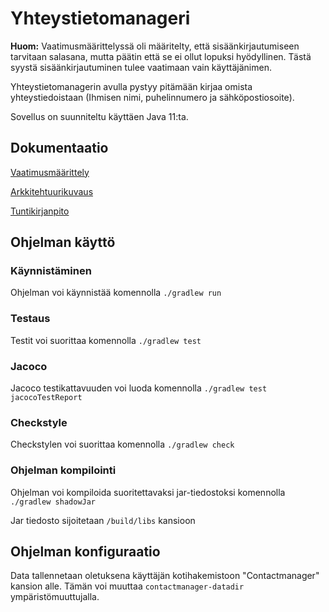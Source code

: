 # Yhteystietomanageri

**Huom:** Vaatimusmäärittelyssä oli määritelty, että sisäänkirjautumiseen tarvitaan salasana, mutta päätin että se ei ollut lopuksi hyödyllinen. Tästä syystä sisäänkirjautuminen tulee vaatimaan vain käyttäjänimen.

Yhteystietomanagerin avulla pystyy pitämään kirjaa omista yhteystiedoistaan (Ihmisen nimi, puhelinnumero ja sähköpostiosoite).

Sovellus on suunniteltu käyttäen Java 11:ta.



## Dokumentaatio

[Vaatimusmäärittely](https://github.com/JoonasC/ot-harjoitustyo/blob/master/dokumentaatio/Yhteystietomanageri%20-%20Vaatimusm%C3%A4%C3%A4rittely.md)

[Arkkitehtuurikuvaus](https://github.com/JoonasC/ot-harjoitustyo/blob/master/dokumentaatio/Arkkitehtuurikuvaus.md)

[Tuntikirjanpito](https://github.com/JoonasC/ot-harjoitustyo/blob/master/dokumentaatio/Tuntikirjanpito.md)



## Ohjelman käyttö

### Käynnistäminen

Ohjelman voi käynnistää komennolla `./gradlew run`



### Testaus

Testit voi suorittaa komennolla `./gradlew test`



### Jacoco

Jacoco testikattavuuden voi luoda komennolla `./gradlew test jacocoTestReport`



### Checkstyle

Checkstylen voi suorittaa komennolla `./gradlew check`



### Ohjelman kompilointi

Ohjelman voi kompiloida suoritettavaksi jar-tiedostoksi komennolla `./gradlew shadowJar`

Jar tiedosto sijoitetaan `/build/libs` kansioon



## Ohjelman konfiguraatio

Data tallennetaan oletuksena käyttäjän kotihakemistoon "Contactmanager" kansion alle. Tämän voi muuttaa `contactmanager-datadir` ympäristömuuttujalla.
